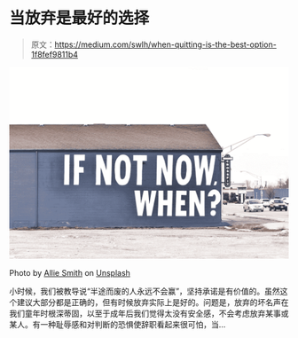# 当放弃是最好的选择

> 原文：<https://medium.com/swlh/when-quitting-is-the-best-option-1f8fef9811b4>

![](img/2aed543655dde3c9cb5306403de290b9.png)

Photo by [Allie Smith](https://unsplash.com/@creativegangsters?utm_source=unsplash&utm_medium=referral&utm_content=creditCopyText) on [Unsplash](https://unsplash.com/search/photos/motivation?utm_source=unsplash&utm_medium=referral&utm_content=creditCopyText)

小时候，我们被教导说“半途而废的人永远不会赢”，坚持承诺是有价值的。虽然这个建议大部分都是正确的，但有时候放弃实际上是好的。问题是，放弃的坏名声在我们童年时根深蒂固，以至于成年后我们觉得太没有安全感，不会考虑放弃某事或某人。有一种耻辱感和对判断的恐惧使辞职看起来很可怕，当…